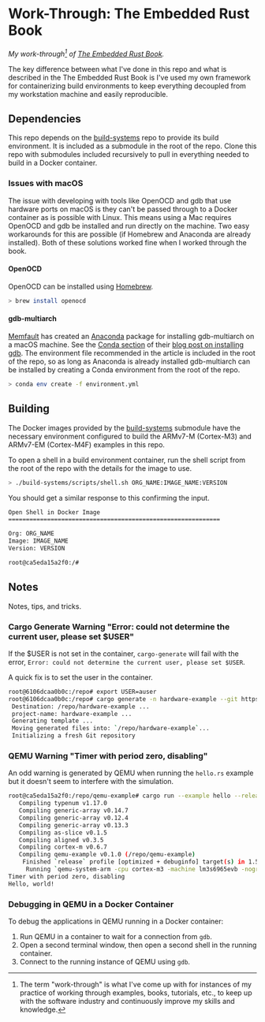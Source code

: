 # Work-Through: The Embedded Rust Book

*My work-through[^1] of
[The Embedded Rust Book](https://doc.rust-lang.org/beta/embedded-book/).*

[^1]: The term "work-through" is what I've come up with for instances of my
  practice of working through examples, books, tutorials, etc., to keep up with the
  software industry and continuously improve my skills and knowledge.

The key difference between what I've done in this repo and what is described in
the The Embedded Rust Book is I've used my own framework for containerizing
build environments to keep everything decoupled from my workstation machine and
easily reproducible.

## Dependencies

This repo depends on the
[build-systems](https://github.com/EngJay/build-systems)
repo to provide its build environment. It is included as a submodule in the
root of the repo. Clone this repo with submodules included recursively to pull
in everything needed to build in a Docker container.

### Issues with macOS

The issue with developing with tools like OpenOCD and gdb that use hardware
ports on macOS is they can't be passed through to a Docker container as is
possible with Linux. This means using a Mac requires OpenOCD and gdb be
installed and run directly on the machine. Two easy workarounds for this are
possible (if Homebrew and Anaconda are already installed). Both of these
solutions worked fine when I worked through the book.

#### OpenOCD

OpenOCD can be installed using [Homebrew](https://brew.sh/).

```bash
> brew install openocd
```

#### gdb-multiarch

[Memfault](https://memfault.com/) has created an
[Anaconda](https://www.anaconda.com/) package for installing gdb-multiarch on a
macOS machine. See the
[Conda section](https://interrupt.memfault.com/blog/installing-gdb#conda) of
their
[blog post on installing gdb](https://interrupt.memfault.com/blog/installing-gdb).
The environment file recommended in the article is included in the root of the
repo, so as long as Anaconda is already installed gdb-multiarch can be
installed by creating a Conda environment from the root of the repo.

```bash
> conda env create -f environment.yml 
```

## Building

The Docker images provided by the
[build-systems](https://github.com/EngJay/build-systems) submodule have the
necessary environment configured to build the ARMv7-M (Cortex-M3) and ARMv7-EM
(Cortex-M4F) examples in this repo.

To open a shell in a build environment container, run the shell script from the
root of the repo with the details for the image to use.

```bash
> ./build-systems/scripts/shell.sh ORG_NAME:IMAGE_NAME:VERSION
```

You should get a similar response to this confirming the input.

```bash
Open Shell in Docker Image
============================================================

Org: ORG_NAME
Image: IMAGE_NAME
Version: VERSION

root@ca5eda15a2f0:/#
```

## Notes

Notes, tips, and tricks.

### Cargo Generate Warning "Error: could not determine the current user, please set $USER"

If the $USER is not set in the container, `cargo-generate` will fail with the error,
`Error: could not determine the current user, please set $USER`.

A quick fix is to set the user in the container.

```bash
root@6106dcaa0b0c:/repo# export USER=auser
root@6106dcaa0b0c:/repo# cargo generate -n hardware-example --git https://github.com/rust-embedded/cortex-m-quickstart
 Destination: /repo/hardware-example ...
 project-name: hardware-example ...
 Generating template ...
 Moving generated files into: `/repo/hardware-example`...
 Initializing a fresh Git repository
```

### QEMU Warning "Timer with period zero, disabling"

An odd warning is generated by QEMU when running the `hello.rs` example but it
doesn't seem to interfere with the simulation.

```bash
root@ca5eda15a2f0:/repo/qemu-example# cargo run --example hello --release
   Compiling typenum v1.17.0
   Compiling generic-array v0.14.7
   Compiling generic-array v0.12.4
   Compiling generic-array v0.13.3
   Compiling as-slice v0.1.5
   Compiling aligned v0.3.5
   Compiling cortex-m v0.6.7
   Compiling qemu-example v0.1.0 (/repo/qemu-example)
    Finished `release` profile [optimized + debuginfo] target(s) in 1.51s
     Running `qemu-system-arm -cpu cortex-m3 -machine lm3s6965evb -nographic -semihosting-config enable=on,target=native -kernel target/thumbv7m-none-eabi/release/examples/hello`
Timer with period zero, disabling
Hello, world!
```

### Debugging in QEMU in a Docker Container

To debug the applications in QEMU running in a Docker container:

1. Run QEMU in a container to wait for a connection from `gdb`.
2. Open a second terminal window, then open a second shell in the running
  container.
3. Connect to the running instance of QEMU using `gdb`.
